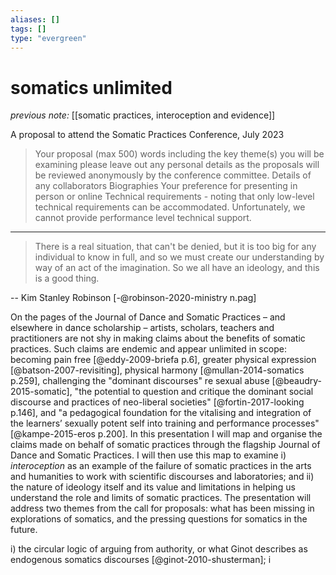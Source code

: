 ```yaml
---
aliases: []
tags: []
type: "evergreen"
---
```


# somatics unlimited

_previous note:_ [[somatic practices, interoception and evidence]]

A proposal to attend the Somatic Practices Conference, July 2023

>Your proposal (max 500) words including the key theme(s) you will be examining please leave out any personal details as the proposals will be reviewed anonymously by the conference committee.
>Details of any collaborators
>Biographies
>Your preference for presenting in person or online
>Technical requirements - noting that only low-level technical requirements can be accommodated. Unfortunately, we cannot provide performance level technical support.

--- 

> 	There is a real situation, that can't be denied, but it is too big for any individual to know in full, and so we must create our understanding by way of an act of the imagination. So we all have an ideology, and this is a good thing. 

-- Kim Stanley Robinson [-@robinson-2020-ministry n.pag]

On the pages of the Journal of Dance and Somatic Practices – and elsewhere in dance scholarship – artists, scholars, teachers and practitioners are not shy in making claims about the benefits of somatic practices. Such claims are endemic and appear unlimited in scope: becoming pain free [@eddy-2009-briefa p.6], greater physical expression [@batson-2007-revisiting], physical harmony  [@mullan-2014-somatics p.259], challenging the "dominant discourses" re sexual abuse [@beaudry-2015-somatic], "the potential to question and critique the dominant social discourse and practices of neo-liberal societies" [@fortin-2017-looking p.146], and "a pedagogical foundation for the vitalising and integration of the learners’ sexually potent self into training and performance processes" [@kampe-2015-eros p.200]. In this presentation I will map and organise the claims made on behalf of somatic practices through the flagship Journal of Dance and Somatic Practices. I will then use this map to examine i) _interoception_ as an example of the failure of somatic practices in the arts and humanities to work with scientific discourses and laboratories; and ii) the nature of ideology itself and its value and limitations in helping us understand the role and limits of somatic practices. The presentation will address two themes from the call for proposals: what has been missing in explorations of somatics, and the pressing questions for somatics in the future.


i) the circular logic of arguing from authority, or what Ginot describes as endogenous somatics discourses [@ginot-2010-shusterman]; i


